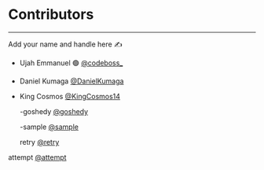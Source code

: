 # Contributors

---

Add your name and handle here ✍

- Ujah Emmanuel 🟢 [@codeboss\_](https://twitter.com/codeboss_)

- Daniel Kumaga [@DanielKumaga](https://twitter.com/DanielKumaga)

- King Cosmos [@KingCosmos14](https://twitter.com/KingCosmos14)

  -goshedy [@goshedy](https://twitter.com/goshedy)

  -sample [@sample](https://twitter.com/sam)

  retry [@retry](https://twitter.com/retry)

attempt [@attempt](https://twitter.com/retry)
